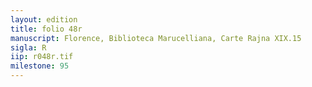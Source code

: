 ```yaml
---
layout: edition
title: folio 48r
manuscript: Florence, Biblioteca Marucelliana, Carte Rajna XIX.15
sigla: R
iip: r048r.tif
milestone: 95
---
```


